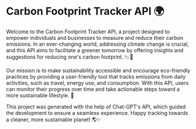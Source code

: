 # Carbon Footprint Tracker API 🌍

Welcome to the Carbon Footprint Tracker API, a project designed to empower individuals and businesses to measure and reduce their carbon emissions. In an ever-changing world, addressing climate change is crucial, and this API aims to facilitate a greener tomorrow by offering insights and suggestions for reducing one's carbon footprint. 📉💚

Our mission is to make sustainability accessible and encourage eco-friendly practices by providing a user-friendly tool that tracks emissions from daily activities, such as travel, energy use, and consumption. With this API, users can monitor their progress over time and take actionable steps toward a more sustainable lifestyle. 🌿

This project was generated with the help of Chat-GPT's API, which guided the development to ensure a seamless experience. Happy tracking towards a cleaner, more sustainable planet! 🌎✨